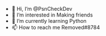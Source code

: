 - 👋 Hi, I’m @PsnCheckDev
- 👀 I’m interested in Making friends
- 🌱 I’m currently learning Python
- 📫 How to reach me Removed#8784

<!---
PsnCheckDev/PsnCheckDev is a ✨ special ✨ repository because its `README.md` (this file) appears on your GitHub profile.
You can click the Preview link to take a look at your changes.
--->
